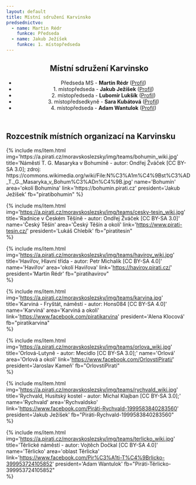 ```yaml
---
layout: default
title: Místní sdružení Karvinsko
predsednictvo: 
  - name: Martin Rédr
    funkce: Předseda
  - name: Jakub Ježíšek
    funkce: 1. místopředseda
---
```


<div class="container container--default pt-0 lg:py-24">
 <section><header>
<h1 class="head-alt-md md:head-alt-lg max-w-5xl mb-8">Místní sdružení Karvinsko</h1>
	<ul>
	<li>Předseda MS - <b>Martin Rédr</b> (<a href="https://lide.pirati.cz/profil/1556/" target="_blank">Profil</a>)</li>
	<li class="pt-5">1. místopředseda - <b>Jakub Ježíšek</b> (<a href="https://lide.pirati.cz/profil/2649/" target="_blank">Profil</a>)</li>
	<li class="pt-5">2. místopředseda - <b>Lubomír Lukšík</b> (<a href="https://lide.pirati.cz/profil/1561/" target="_blank">Profil</a>)</li>
	<li class="pt-5">3. místopředsedkyně - <b>Sara Kubátová</b> (<a href="https://lide.pirati.cz/profil/3407/" target="_blank">Profil</a>)</li>
	<li class="pt-5">4. místopředseda - <b>Adam Wantulok</b> (<a href="https://lide.pirati.cz/profil/1980/" target="_blank">Profil</a>)</li>
	 </ul></header>
 </section>
</div>
<div class="container container--default pt-0  ">
 <section>
<h1 class="head-alt-md md:head-alt-lg max-w-5xl mb-8">Rozcestník místních organizací na Karvinsku</h1>
  <main>
   <div class="grid grid-cols-1 md:grid-cols-2 lg:grid-cols-3 gap-8 mb-16 pb-8">
{% include ms/item.html 
    img='https://a.pirati.cz/moravskoslezsky/img/teams/bohumin_wiki.jpg'
    title='Náměstí T. G. Masaryka v Bohumíně - autor: Ondřej Žváček [CC BY-SA 3.0]; zdroj: https://commons.wikimedia.org/wiki/File:N%C3%A1m%C4%9Bst%C3%AD_T._G._Masaryka_v_Bohum%C3%ADn%C4%9B.jpg'
    name='Bohumín'
    area='okolí Bohumína'
    link='https://bohumin.pirati.cz'
    president='Jakub Ježíšek'
    fb="piratibohumin"    
    %}

{% include ms/item.html 
    img='https://a.pirati.cz/moravskoslezsky/img/teams/cesky-tesin_wiki.jpg'
    title='Radnice v Českém Těšíně - autor: Ondřej Žváček [CC BY-SA 3.0]'
    name='Český Těšín'
    area='Český Těšín a okolí'
    link='https://www.pirati-tesin.cz/'
    president='Lukáš Chlebik'
    fb="piratitesin"  
    %}

{% include ms/item.html 
    img='https://a.pirati.cz/moravskoslezsky/img/teams/havirov_wiki.jpg'
    title='Havířov, Hlavní třída - autor: Petr Michalik [CC BY-SA 4.0]'
    name='Havířov'
    area='okolí Haviřova'
    link='https://havirov.pirati.cz/'
    president='Martin Rédr'
    fb="piratihavirov"  
    %}

    
{% include ms/item.html 
    img='https://a.pirati.cz/moravskoslezsky/img/teams/karvina.jpg'
    title='Karviná - Fryštát, náměstí - autor: Hons084 [CC BY-SA 4.0]'
    name='Karviná'
    area='Karviná a okolí'
    link='https://www.facebook.com/piratikarvina'
    president='Alena Klocová'
    fb="piratikarvina"  
    %}

{% include ms/item.html 
    img='https://a.pirati.cz/moravskoslezsky/img/teams/orlova_wiki.jpg'
    title='Orlová-Lutyně - autor: Mecidlo [CC BY-SA 3.0];'
    name='Orlová'
    area='Orlová a okolí'
    link='https://www.facebook.com/OrlovstiPirati/'
    president='Jaroslav Kameň'
    fb="OrlovstiPirati"  
    %}

{% include ms/item.html 
    img='https://a.pirati.cz/moravskoslezsky/img/teams/rychvald_wiki.jpg'
    title='Rychvald, Husitský kostel - autor: Michal Klajban [CC BY-SA 3.0];'
    name='Rychvald'
    area='Rychvaldsko'
    link='https://www.facebook.com/Piráti-Rychvald-1999583840283560'
    president='Jakub Ježíšek'
    fb="Piráti-Rychvald-1999583840283560"  
    %}

{% include ms/item.html 
    img='https://a.pirati.cz/moravskoslezsky/img/teams/terlicko_wiki.jpg'
    title='Těrlické náměstí - autor: Vojtěch Dočkal [CC BY-SA 4.0]'
    name='Těrlicko'
    area='oblast Těrlicka'
    link='https://www.facebook.com/Pir%C3%A1ti-T%C4%9Brlicko-399953724105852'
    president='Adam Wantulok'
    fb="Piráti-Těrlicko-399953724105852"  
    %}
   </div>
  </main>
 </section>
</div>
 
